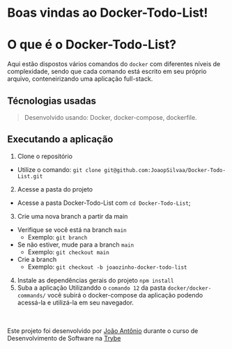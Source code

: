 
# Boas vindas ao Docker-Todo-List!

# O que é o Docker-Todo-List?

Aqui estão dispostos vários comandos do `docker` com diferentes níveis de complexidade, sendo que cada comando está escrito em seu próprio arquivo, conteneirizando uma aplicação full-stack.

## Técnologias usadas

> Desenvolvido usando: Docker, docker-compose, dockerfile.

## Executando a aplicação

1. Clone o repositório
- Utilize o comando: `git clone git@github.com:JoaopSilvaa/Docker-Todo-List.git`<br />
2. Acesse a pasta do projeto
- Acesse a pasta Docker-Todo-List com `cd Docker-Todo-List`;<br />
3. Crie uma nova branch a partir da main
 - Verifique se você está na branch `main`
   * Exemplo: `git branch`
 - Se não estiver, mude para a branch `main`
   * Exemplo: `git checkout main`
 - Crie a branch
    * Exemplo: `git checkout -b joaozinho-docker-todo-list`<br />
4. Instale as dependências gerais do projeto 
  `npm install`
5. Suba a aplicação
    Utilizanddo o `comando 12` da pasta `docker/docker-commands/` você subirá o docker-compose da aplicação podendo acessá-la e utilizá-la em seu navegador.
    
<br><br>
Este projeto foi desenvolvido por [João Antônio](https://www.linkedin.com/in/joaoantoniosilvaa/) durante o curso de Desenvolvimento de Software na [Trybe](https://www.betrybe.com/) 
